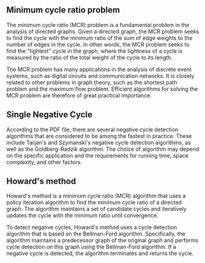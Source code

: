## Minimum cycle ratio problem

The minimum cycle ratio (MCR) problem is a fundamental problem in the analysis of directed graphs. Given a directed graph, the MCR problem seeks to find the cycle with the minimum ratio of the sum of edge weights to the number of edges in the cycle. In other words, the MCR problem seeks to find the "tightest" cycle in the graph, where the tightness of a cycle is measured by the ratio of the total weight of the cycle to its length.

The MCR problem has many applications in the analysis of discrete event systems, such as digital circuits and communication networks. It is closely related to other problems in graph theory, such as the shortest path problem and the maximum flow problem. Efficient algorithms for solving the MCR problem are therefore of great practical importance.


## Single Negative Cycle

According to the PDF file, there are several negative cycle detection algorithms that are considered to be among the fastest in practice. These include Tarjan's and Szymanski's negative cycle detection algorithms, as well as the Goldberg-Radzik algorithm. The choice of algorithm may depend on the specific application and the requirements for running time, space complexity, and other factors.

## Howard's method

Howard's method is a minimum cycle ratio (MCR) algorithm that uses a policy iteration algorithm to find the minimum cycle ratio of a directed graph. The algorithm maintains a set of candidate cycles and iteratively updates the cycle with the minimum ratio until convergence. 

To detect negative cycles, Howard's method uses a cycle detection algorithm that is based on the Bellman-Ford algorithm. Specifically, the algorithm maintains a predecessor graph of the original graph and performs cycle detection on this graph using the Bellman-Ford algorithm. If a negative cycle is detected, the algorithm terminates and returns the cycle.
